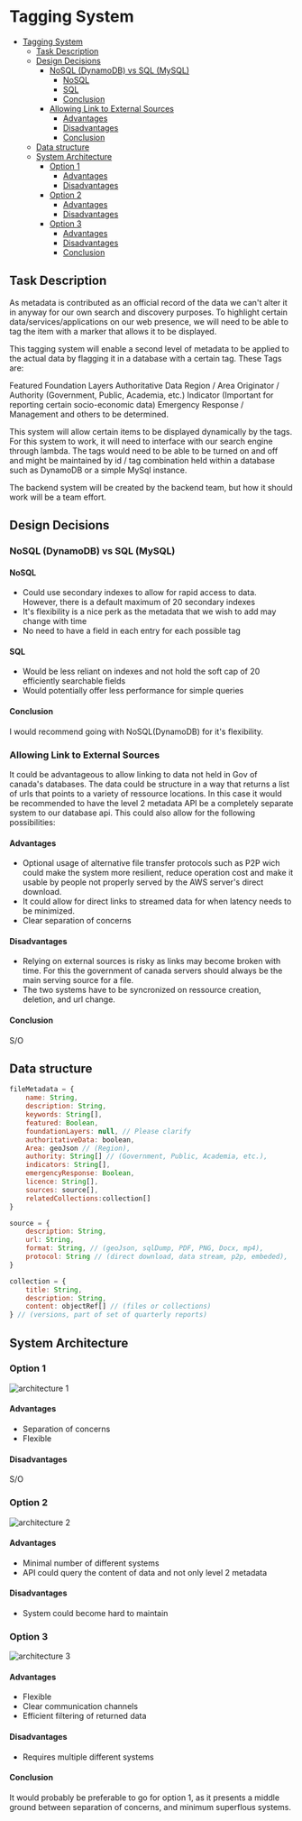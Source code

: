# Tagging System

- [Tagging System](#tagging-system)
  - [Task Description](#task-description)
  - [Design Decisions](#design-decisions)
    - [NoSQL (DynamoDB) vs SQL (MySQL)](#nosql-dynamodb-vs-sql-mysql)
      - [NoSQL](#nosql)
      - [SQL](#sql)
      - [Conclusion](#conclusion)
    - [Allowing Link to External Sources](#allowing-link-to-external-sources)
      - [Advantages](#advantages)
      - [Disadvantages](#disadvantages)
      - [Conclusion](#conclusion-1)
  - [Data structure](#data-structure)
  - [System Architecture](#system-architecture)
    - [Option 1](#option-1)
      - [Advantages](#advantages-1)
      - [Disadvantages](#disadvantages-1)
    - [Option 2](#option-2)
      - [Advantages](#advantages-2)
      - [Disadvantages](#disadvantages-2)
    - [Option 3](#option-3)
      - [Advantages](#advantages-3)
      - [Disadvantages](#disadvantages-3)
      - [Conclusion](#conclusion-2)

## Task Description

As metadata is contributed as an official record of the data we can't alter it in anyway for our own search and discovery purposes. To highlight certain data/services/applications on our web presence, we will need to be able to tag the item with a marker that allows it to be displayed.

This tagging system will enable a second level of metadata to be applied to the actual data by flagging it in a database with a certain tag. These Tags are:

Featured
Foundation Layers
Authoritative Data
Region / Area
Originator / Authority (Government, Public, Academia, etc.)
Indicator (Important for reporting certain socio-economic data)
Emergency Response / Management
and others to be determined.

This system will allow certain items to be displayed dynamically by the tags. For this system to work, it will need to interface with our search engine through lambda. The tags would need to be able to be turned on and off and might be maintained by id / tag combination held within a database such as DynamoDB or a simple MySql instance.

The backend system will be created by the backend team, but how it should work will be a team effort.

## Design Decisions

### NoSQL (DynamoDB) vs SQL (MySQL)

#### NoSQL

* Could use secondary indexes to allow for rapid access to data. However, there is a default maximum of 20 secondary indexes
* It's flexibility is a nice perk as the metadata that we wish to add may change with time
* No need to have a field in each entry for each possible tag

#### SQL

* Would be less reliant on indexes and not hold the soft cap of 20 efficiently searchable fields
* Would potentially offer less performance for simple queries

#### Conclusion

I would recommend going with NoSQL(DynamoDB) for it's flexibility.

### Allowing Link to External Sources

It could be advantageous to allow linking to data not held in Gov of canada's databases. The data could be structure in a way that returns a list of urls that points to a variety of ressource locations. In this case it would be recommended to have the level 2 metadata API be a completely separate system to our database api. This could also allow for the following possibilities:

#### Advantages

* Optional usage of alternative file transfer protocols such as P2P wich could make the system more resilient, reduce operation cost and make it usable by people not properly served by the AWS server's direct download.
* It could allow for direct links to streamed data for when latency needs to be minimized.
* Clear separation of concerns

#### Disadvantages

* Relying on external sources is risky as links may become broken with time. For this the government of canada servers should always be the main serving source for a file.
* The two systems have to be syncronized on ressource creation, deletion, and url change.

#### Conclusion

S/O

## Data structure

```javascript
fileMetadata = {
    name: String,
    description: String,
    keywords: String[],
    featured: Boolean,
    foundationLayers: null, // Please clarify
    authoritativeData: boolean,
    Area: geoJson // (Region),
    authority: String[] // (Government, Public, Academia, etc.),
    indicators: String[],
    emergencyResponse: Boolean,
    licence: String[],
    sources: source[],
    relatedCollections:collection[]
}

source = {
    description: String,
    url: String,
    format: String, // (geoJson, sqlDump, PDF, PNG, Docx, mp4),
    protocol: String // (direct download, data stream, p2p, embeded),
}

collection = {
    title: String,
    description: String,
    content: objectRef[] // (files or collections)
} // (versions, part of set of quarterly reports)
```

## System Architecture

### Option 1

![architecture 1](./assets/images/architecture1.png)

#### Advantages

* Separation of concerns
* Flexible

#### Disadvantages

S/O


### Option 2

![architecture 2](./assets/images/architecture2.png)

#### Advantages

* Minimal number of different systems
* API could query the content of data and not only level 2 metadata

#### Disadvantages

* System could become hard to maintain

### Option 3

![architecture 3](./assets/images/architecture3.png)

#### Advantages

* Flexible
* Clear communication channels
* Efficient filtering of returned data

#### Disadvantages

* Requires multiple different systems

#### Conclusion

It would probably be preferable to go for option 1, as it presents a middle ground between separation of concerns, and minimum superflous systems.